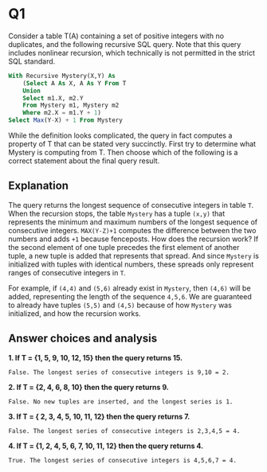 Q1
=

Consider a table T(A) containing a set of positive integers with no duplicates, and the following recursive SQL query. Note that this query includes nonlinear recursion, which technically is not permitted in the strict SQL standard.

```sql
With Recursive Mystery(X,Y) As
    (Select A As X, A As Y From T
    Union
    Select m1.X, m2.Y
    From Mystery m1, Mystery m2
    Where m2.X = m1.Y + 1)
Select Max(Y-X) + 1 From Mystery
```

While the definition looks complicated, the query in fact computes a property of T that can be stated very succinctly. First try to determine what Mystery is computing from T. Then choose which of the following is a correct statement about the final query result.

Explanation
-

The query returns the longest sequence of consecutive integers in table `T`. When the recursion stops, the table `Mystery` has a tuple `(x,y)` that represents the minimum and maximum numbers of the longest sequence of consecutive integers. `MAX(Y-Z)+1` computes the difference between the two numbers and adds `+1` because fenceposts. How does the recursion work? If the second element of one tuple precedes the first element of another tuple, a new tuple is added that represents that spread. And since `Mystery` is initialized with tuples with identical numbers, these spreads only represent ranges of consecutive integers in `T`.

For example, if `(4,4)` and `(5,6)` already exist in `Mystery`, then `(4,6)` will be added, representing the length of the sequence `4,5,6`. We are guaranteed to already have tuples `(5,5)` and `(4,5)` because of how `Mystery` was initialized, and how the recursion works.

Answer choices and analysis
-

**1. If T = {1, 5, 9, 10, 12, 15} then the query returns 15.**

    False. The longest series of consecutive integers is 9,10 = 2.

**2. If T = {2, 4, 6, 8, 10} then the query returns 9.**

    False. No new tuples are inserted, and the longest series is 1.

**3. If T = { 2, 3, 4, 5, 10, 11, 12} then the query returns 7.**

    False. The longest series of consecutive integers is 2,3,4,5 = 4.

**4. If T = {1, 2, 4, 5, 6, 7, 10, 11, 12} then the query returns 4.**

    True. The longest series of consecutive integers is 4,5,6,7 = 4.

